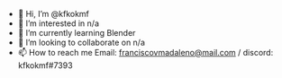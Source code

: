 - 👋 Hi, I’m @kfkokmf
- 👀 I’m interested in n/a
- 🌱 I’m currently learning Blender
- 💞️ I’m looking to collaborate on n/a
- 📫 How to reach me Email: franciscovmadaleno@mail.com / discord: kfkokmf#7393
